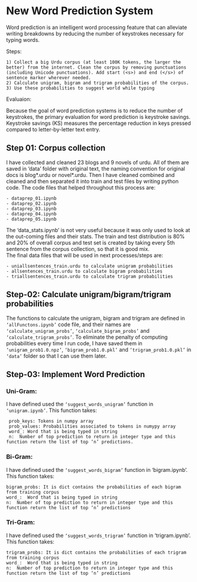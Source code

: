 # New Word Prediction System
 Word prediction is an intelligent word processing feature that can alleviate writing breakdowns by reducing the number of keystrokes necessary for typing words. 
 
Steps: 

    1) Collect a big Urdu corpus (at least 100K tokens, the larger the better) from the internet. Clean the corpus by removing punctuations (including Unicode punctuations). Add start (<s>) and end (</s>) of sentence marker wherever needed. 
    2) Calculate unigram, bigram and trigram probabilities of the corpus. 
    3) Use these probabilities to suggest world while typing

Evaluaion:

Because the goal of word prediction systems is to reduce the number of keystrokes, the primary evaluation for word prediction is keystroke savings. Keystroke savings (KS) measures the percentage reduction in keys pressed compared to letter-by-letter text entry. 

## Step 01: Corpus collection
I have collected and cleaned 23 blogs and 9 novels of urdu. All of them are saved in ‘data’ folder with original text, the naming convention for original docs is blog*.urdu  or novel*.urdu. Then I have cleaned combined and cleaned and then separated it into train and test files by writing python code. The code files that helped throughout this process are: 

    - dataprep_01.ipynb 
    - dataprep_02.ipynb 
    - dataprep_03.ipynb 
    - dataprep_04.ipynb 
    - dataprep_05.ipynb 

The ‘data_stats.ipynb’ is not very useful because it was only used to look at the out-coming files and their stats. The train and test distribution is 80% and 20% of overall corpus and test set is created by taking every 5th sentence from the corpus collection, so that it is good mix.  
The final data files that will be used in next processes/steps are: 

    - uniallsentences_train.urdu to calculate unigram probabilities
    - allsentences_train.urdu to calculate bigram probabilities 
    - triallsentences_train.urdu to calculate trigram probabilities 

## Step-02: Calculate unigram/bigram/trigram probabilities 
The functions to calculate the unigram, bigram and trigram are defined in `‘allFunctons.ipynb’` code file, and their names are `‘calculate_unigram_probs’`, `‘calculate_bigram_probs’` and `‘calculate_trigram_probs’`. To eliminate the penalty of computing probabilities every time I run code, I have saved them in `‘unigram_prob1.0.npz’`, `‘bigram_prob1.0.pkl’` and `‘trigram_prob1.0.pkl’` in `‘data’` folder so that I can use them later. 

## Step-03: Implement Word Prediction 
### Uni-Gram:  
I have defined used the `‘suggest_words_unigram’` function in `‘unigram.ipynb’`. This function takes: 
```
 prob_keys: Tokens in numpy array  
 prob_values: Probabilities associated to tokens in numypy array  
 word_: Word that is being typed in string  
 n:  Number of top prediction to return in integer type and this function return the list of top ‘n’ predictions. 
 ```
### Bi-Gram:  
I have defined used the `‘suggest_words_bigram’` function in ‘bigram.ipynb’. This function takes:  
```
bigram_probs: It is dict contains the probabilities of each bigram from training corpus  
word_:  Word that is being typed in string  
n:  Number of top prediction to return in integer type and this function return the list of top ‘n’ predictions 
```

### Tri-Gram:  
I have defined used the `‘suggest_words_trigram’` function in ‘trigram.ipynb’. This function takes:  
```
trigram_probs: It is dict contains the probabilities of each trigram from training corpus  
word_:  Word that is being typed in string  
n:  Number of top prediction to return in integer type and this function return the list of top ‘n’ predictions  
```